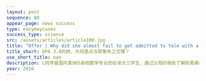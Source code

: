 ```yaml
---
layout: post
sequence: 88
appear_page: news success
type: easymaycases
success_type: science
src: /assets/articles/article100.jpg
title: "Offer | Why did she almost fail to get admitted to Yale with a GPA 3.8/4.0?"
title_short: GPA 3.8的她，为何差点与耶鲁失之交臂？
use_short_title: nan
description: L同学是国内某985高校数学专业的在读大三学生，通过父母的朋友了解到易美教育。L同学父母在L同学上大学后一直有送L同学出国深造的意愿，但因为感受到国内机构日益趋同，并未在国内寻找中介，而是更希望找一家扎根在美国本土对院校更了解的公司辅助申请。L同学在校成绩一直很好，保持在3.8以上，自己也是从大一就开始准备GRE的备考，目标院校就是美国综合排名前二十。
year: 2016
---
```


